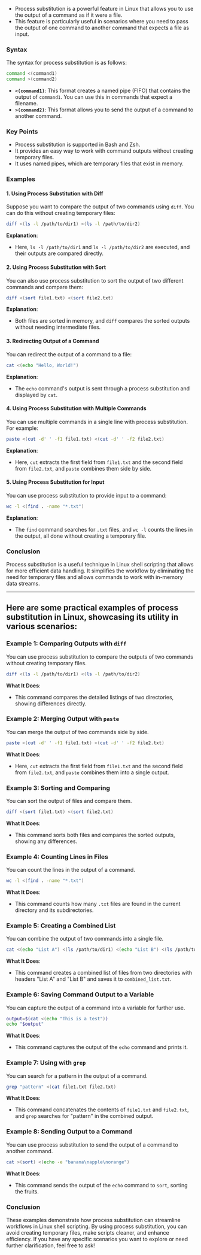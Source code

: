 
 - Process substitution is a powerful feature in Linux that allows you to use the output of a command as if it were a file.
 -  This feature is particularly useful in scenarios where you need to pass the output of one command to another command that expects a file as input. 

### Syntax

The syntax for process substitution is as follows:

```bash
command <(command1)
command >(command2)
```

- **`<(command1)`**: This format creates a named pipe (FIFO) that contains the output of `command1`. You can use this in commands that expect a filename.
- **`>(command2)`**: This format allows you to send the output of a command to another command.

### Key Points

- Process substitution is supported in Bash and Zsh.
- It provides an easy way to work with command outputs without creating temporary files.
- It uses named pipes, which are temporary files that exist in memory.

### Examples

#### 1. Using Process Substitution with Diff

Suppose you want to compare the output of two commands using `diff`. You can do this without creating temporary files:

```bash
diff <(ls -l /path/to/dir1) <(ls -l /path/to/dir2)
```

**Explanation**:
- Here, `ls -l /path/to/dir1` and `ls -l /path/to/dir2` are executed, and their outputs are compared directly.

#### 2. Using Process Substitution with Sort

You can also use process substitution to sort the output of two different commands and compare them:

```bash
diff <(sort file1.txt) <(sort file2.txt)
```

**Explanation**:
- Both files are sorted in memory, and `diff` compares the sorted outputs without needing intermediate files.

#### 3. Redirecting Output of a Command

You can redirect the output of a command to a file:

```bash
cat <(echo "Hello, World!")
```

**Explanation**:
- The `echo` command's output is sent through a process substitution and displayed by `cat`.

#### 4. Using Process Substitution with Multiple Commands

You can use multiple commands in a single line with process substitution. For example:

```bash
paste <(cut -d' ' -f1 file1.txt) <(cut -d' ' -f2 file2.txt)
```

**Explanation**:
- Here, `cut` extracts the first field from `file1.txt` and the second field from `file2.txt`, and `paste` combines them side by side.

#### 5. Using Process Substitution for Input

You can use process substitution to provide input to a command:

```bash
wc -l <(find . -name "*.txt")
```

**Explanation**:
- The `find` command searches for `.txt` files, and `wc -l` counts the lines in the output, all done without creating a temporary file.

### Conclusion

Process substitution is a useful technique in Linux shell scripting that allows for more efficient data handling.
It simplifies the workflow by eliminating the need for temporary files and allows commands to work with in-memory data streams.

---

## Here are some practical examples of process substitution in Linux, showcasing its utility in various scenarios:

### Example 1: Comparing Outputs with `diff`

You can use process substitution to compare the outputs of two commands without creating temporary files.

```bash
diff <(ls -l /path/to/dir1) <(ls -l /path/to/dir2)
```

**What It Does**:
- This command compares the detailed listings of two directories, showing differences directly.

### Example 2: Merging Output with `paste`

You can merge the output of two commands side by side.

```bash
paste <(cut -d' ' -f1 file1.txt) <(cut -d' ' -f2 file2.txt)
```

**What It Does**:
- Here, `cut` extracts the first field from `file1.txt` and the second field from `file2.txt`, and `paste` combines them into a single output.

### Example 3: Sorting and Comparing

You can sort the output of files and compare them.

```bash
diff <(sort file1.txt) <(sort file2.txt)
```

**What It Does**:
- This command sorts both files and compares the sorted outputs, showing any differences.

### Example 4: Counting Lines in Files

You can count the lines in the output of a command.

```bash
wc -l <(find . -name "*.txt")
```

**What It Does**:
- This command counts how many `.txt` files are found in the current directory and its subdirectories.

### Example 5: Creating a Combined List

You can combine the output of two commands into a single file.

```bash
cat <(echo "List A") <(ls /path/to/dir1) <(echo "List B") <(ls /path/to/dir2) > combined_list.txt
```

**What It Does**:
- This command creates a combined list of files from two directories with headers "List A" and "List B" and saves it to `combined_list.txt`.

### Example 6: Saving Command Output to a Variable

You can capture the output of a command into a variable for further use.

```bash
output=$(cat <(echo "This is a test"))
echo "$output"
```

**What It Does**:
- This command captures the output of the `echo` command and prints it.

### Example 7: Using with `grep`

You can search for a pattern in the output of a command.

```bash
grep "pattern" <(cat file1.txt file2.txt)
```

**What It Does**:
- This command concatenates the contents of `file1.txt` and `file2.txt`, and `grep` searches for "pattern" in the combined output.

### Example 8: Sending Output to a Command

You can use process substitution to send the output of a command to another command.

```bash
cat >(sort) <(echo -e "banana\napple\norange")
```

**What It Does**:
- This command sends the output of the `echo` command to `sort`, sorting the fruits.

### Conclusion

These examples demonstrate how process substitution can streamline workflows in Linux shell scripting. 
By using process substitution, you can avoid creating temporary files, make scripts cleaner, and enhance efficiency. 
If you have any specific scenarios you want to explore or need further clarification, feel free to ask!
